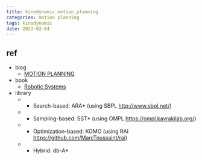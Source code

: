 ```yaml
---
title: kinodynamic_motion_planning
categories: motion planning
tags: kinodynamic
date: 2023-02-04
---  
```



## ref

- blog
    - [MOTION PLANNING](http://motion.cs.illinois.edu/RoboticSystems/PlanningWithDynamicsAndUncertainty.html)
- book
    - [Robotic Systems](https://motion.cs.illinois.edu/RoboticSystems/)
- library
    - * Search-based: ARA* (using SBPL http://www.sbpl.net/)
    - * Sampling-based: SST* (using OMPL https://ompl.kavrakilab.org/)
    - * Optimization-based: KOMO (using RAI https://github.com/MarcToussaint/rai)
    - * Hybrid: db-A*